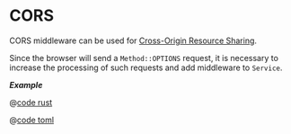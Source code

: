 # CORS

CORS middleware can be used for [Cross-Origin Resource Sharing](https://developer.mozilla.org/en-US/docs/Web/HTTP/CORS).

Since the browser will send a `Method::OPTIONS` request, it is necessary to increase the processing of such requests and add middleware to `Service`.

_**Example**_

<CodeGroup>
  <CodeGroupItem title="main.rs" active>

@[code rust](../../../codes/cors/src/main.rs)

  </CodeGroupItem>
  <CodeGroupItem title="Cargo.toml">

@[code toml](../../../codes/cors/Cargo.toml)

  </CodeGroupItem>
</CodeGroup>